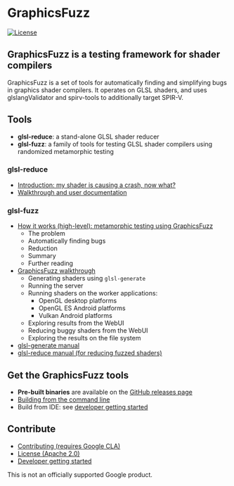 # GraphicsFuzz

[![License](https://img.shields.io/badge/License-Apache%202.0-blue.svg)](https://opensource.org/licenses/Apache-2.0)

## GraphicsFuzz is a testing framework for shader compilers

GraphicsFuzz is a set of tools for automatically finding and simplifying bugs in graphics
shader compilers. It operates on GLSL shaders, and uses
glslangValidator and spirv-tools to additionally target SPIR-V.

## Tools

* **glsl-reduce**: a stand-alone GLSL shader reducer
* **glsl-fuzz**: a family of tools for testing GLSL shader compilers using randomized metamorphic testing

### glsl-reduce

* [Introduction: my shader is causing a crash, now what?](docs/glsl-reduce-intro.md)
* [Walkthrough and user documentation](docs/glsl-reduce.md)

### glsl-fuzz

* [How it works (high-level): metamorphic testing using GraphicsFuzz](docs/glsl-fuzz-intro.md)
  * The problem
  * Automatically finding bugs
  * Reduction
  * Summary
  * Further reading
* [GraphicsFuzz walkthrough](docs/glsl-fuzz-walkthrough.md)
  * Generating shaders using `glsl-generate`
  * Running the server
  * Running shaders on the worker applications:
    * OpenGL desktop platforms
    * OpenGL ES Android platforms
    * Vulkan Android platforms
  * Exploring results from the WebUI
  * Reducing buggy shaders from the WebUI
  * Exploring the results on the file system
* [glsl-generate manual](docs/glsl-fuzz-generate.md)
* [glsl-reduce manual (for reducing fuzzed shaders)](docs/glsl-fuzz-reduce.md)

## Get the GraphicsFuzz tools


* **Pre-built binaries** are available on the [GitHub releases page](docs/glsl-fuzz-releases.md)
* [Building from the command line](docs/glsl-fuzz-build.md)
* Build from IDE: see [developer getting started](docs/glsl-fuzz-develop.md)

## Contribute

* [Contributing (requires Google CLA)](CONTRIBUTING.md)
* [License (Apache 2.0)](LICENSE)
* [Developer getting started](docs/glsl-fuzz-develop.md)

This is not an officially supported Google product.

